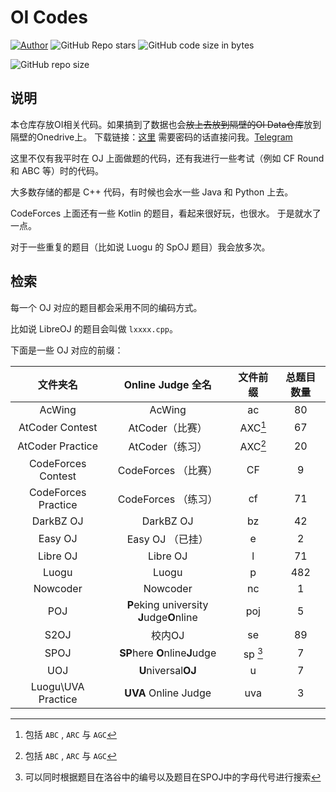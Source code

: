 # OI Codes

[![Author](https://img.shields.io/badge/Author-KaiserWilheim-b68469.svg?style=for-the-badge)](https://kaiserwilheim.github.io) ![GitHub Repo stars](https://img.shields.io/github/stars/kaiserwilheim/OIcodes?style=for-the-badge) ![GitHub code size in bytes](https://img.shields.io/github/languages/code-size/kaiserwilheim/OIcodes?color=red&style=for-the-badge)

![GitHub repo size](https://img.shields.io/github/repo-size/kaiserwilheim/OIcodes?style=for-the-badge)

## 说明

本仓库存放OI相关代码。如果搞到了数据也会~~放上去放到隔壁的OI Data仓库~~放到隔壁的Onedrive上。
下载链接：[这里](https://yiniruohong-my.sharepoint.com/:f:/g/personal/kaiserwilheim_yiniruohong_onmicrosoft_com/Ev8j8WViBtdBoS8xLRd8pBMBPaAu-GhYFAc240jtOlLB0A?e=BHmTTY)
需要密码的话直接问我。[Telegram](https://t.me/KaiserWilheim)

这里不仅有我平时在 OJ 上面做题的代码，还有我进行一些考试（例如 CF Round 和 ABC 等）时的代码。

大多数存储的都是 C++ 代码，有时候也会水一些 Java 和 Python 上去。

CodeForces 上面还有一些 Kotlin 的题目，看起来很好玩，也很水。
于是就水了一点。

对于一些重复的题目（比如说 Luogu 的 SpOJ 题目）我会放多次。

## 检索

每一个 OJ 对应的题目都会采用不同的编码方式。

比如说 LibreOJ 的题目会叫做 `lxxxx.cpp`。

下面是一些 OJ 对应的前缀：

| 文件夹名 | Online Judge 全名 | 文件前缀 | 总题目数量 |
|:-------:|:----------------:|:-------:|:--------:|
| AcWing | AcWing | ac | 80 |
| AtCoder Contest | AtCoder（比赛） | AXC[^1] | 67 |
| AtCoder Practice | AtCoder（练习） | AXC[^1] | 20 |
| CodeForces Contest | CodeForces （比赛） | CF | 9 |
| CodeForces Practice | CodeForces （练习） | cf | 71 |
| DarkBZ OJ | DarkBZ OJ | bz | 42 |
| Easy OJ | Easy OJ （已挂） | e | 2 |
| Libre OJ | Libre OJ | l | 71 |
| Luogu | Luogu | p | 482 |
| Nowcoder | Nowcoder | nc | 1 |
| POJ | **P**eking university **J**udge**O**nline | poj | 5 |
| S2OJ | 校内OJ | se | 89 |
| SPOJ | **SP**here **O**nline**J**udge | sp [^2] | 7 |
| UOJ | **U**niversal**OJ** | u | 7 |
| Luogu\UVA Practice | **UVA** Online Judge | uva | 3 |

[^1]: 包括 `ABC` , `ARC` 与 `AGC`
[^2]: 可以同时根据题目在洛谷中的编号以及题目在SPOJ中的字母代号进行搜索



